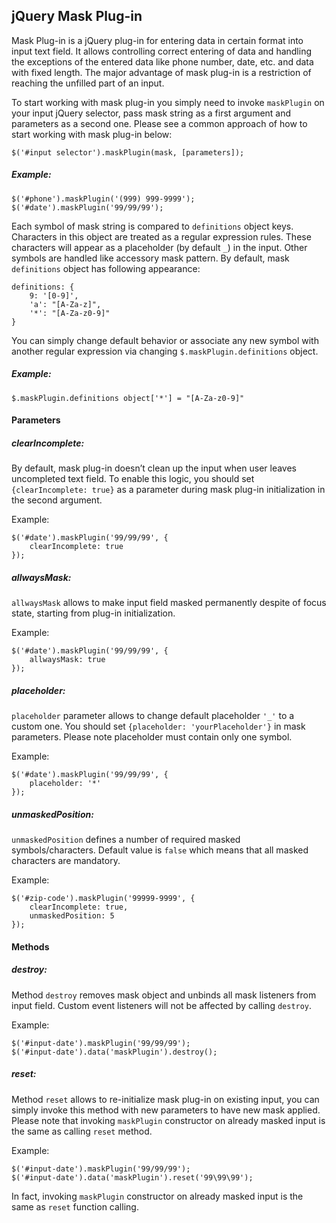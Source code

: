 <h2>jQuery Mask Plug-in</h2>

<p>Mask Plug-in is a jQuery plug-in for entering data in certain format into input text field. It allows controlling correct entering of data and handling the exceptions of the entered data like phone number, date, etc. and data with fixed length. The major advantage of mask plug-in is a restriction of reaching the unfilled part of an input.</p>

<p>To start working with mask plug-in you simply need to invoke <code>maskPlugin</code> on your input jQuery selector, pass mask string as a first argument and parameters as a second one. Please see a common approach of how to start working with mask plug-in below:</p>
<pre><code>$('#input selector').maskPlugin(mask, [parameters]);</code></pre> 
<h5>Example:</h5> 
<pre><code>$('#phone').maskPlugin('(999) 999-9999');
$('#date').maskPlugin('99/99/99');
</code></pre>
<p>Each symbol of mask string is compared to <code>definitions</code> object keys. Characters in this object are treated as a regular expression rules. These characters will appear as a placeholder (by default 
<code>_</code>) in the input. Other symbols are handled like accessory mask pattern. By default, mask <code>definitions</code> object has following appearance:</p>
<pre><code>definitions: {
    9: '[0-9]',
    'a': "[A-Za-z]",
    '*': "[A-Za-z0-9]"
}</code></pre>
<p>You can simply change default behavior or associate any new symbol with another regular expression via changing <code>$.maskPlugin.definitions</code> object.</p>
<h5>Example:</h5>   
<pre><code>$.maskPlugin.definitions object['*'] = "[A-Za-z0-9]"</code></pre>

<h4>Parameters</h4>

<h5>clearIncomplete:</h5>
<p>By default, mask plug-in doesn’t clean up the input when user leaves uncompleted text field. To enable this logic, you should set <code>{clearIncomplete: true}</code> as a parameter during mask plug-in initialization in the second argument.</p> 
<p>Example:</p>
<pre><code>$('#date').maskPlugin('99/99/99', {
	clearIncomplete: true
});</code></pre>


<h5>allwaysMask:</h5>
<p><code>allwaysMask</code> allows to make input field masked permanently despite of focus state, starting from plug-in initialization.</p> 
<p>Example:</p>
<pre><code>$('#date').maskPlugin('99/99/99', {
	allwaysMask: true
});</code></pre>
<h5>placeholder:</h5>
<p><code>placeholder</code> parameter allows to change default placeholder <code>'_'</code> to a custom one. You should set <code>{placeholder: 'yourPlaceholder'}</code> in mask parameters. Please note placeholder must contain only one symbol.</p> 
<p>Example:</p
<pre><code>$('#date').maskPlugin('99/99/99', {
	placeholder: '*'
});</code></pre>

<h5>unmaskedPosition:</h5>
<p><code>unmaskedPosition</code> defines a number of required masked symbols/characters. Default value is <code>false</code> which means that all masked characters are mandatory.</p> 
<p>Example:</p>
<pre><code>$('#zip-code').maskPlugin('99999-9999', {
	clearIncomplete: true,
	unmaskedPosition: 5
});</code></pre>

<h4>Methods</h4>

<h5>destroy:</h5>
<p>Method <code>destroy</code> removes mask object and unbinds all mask listeners from input field. Custom event listeners will not be affected by calling <code>destroy</code>.</p> 
<p>Example:</p>
<pre><code>$('#input-date').maskPlugin('99/99/99');
$('#input-date').data('maskPlugin').destroy();</code></pre>

<h5>reset:</h5>
<p>Method <code>reset</code> allows to re-initialize mask plug-in on existing input, you can simply invoke this method with new parameters to have new mask applied. Please note that invoking <code>maskPlugin</code> constructor on already masked input is the same as calling <code>reset</code> method.</p> 
<p>Example:</p>
<pre><code>$('#input-date').maskPlugin('99/99/99');
$('#input-date').data('maskPlugin').reset('99\99\99');
</code></pre>
<p> In fact, invoking <code>maskPlugin</code> constructor on already masked input is the same as <code>reset</code> function calling.</p>